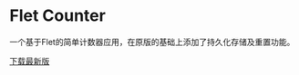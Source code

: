 # Flet Counter

一个基于Flet的简单计数器应用，在原版的基础上添加了持久化存储及重置功能。

[下载最新版](https://github.com/lidongxun967/flet-counter/releases/latest)